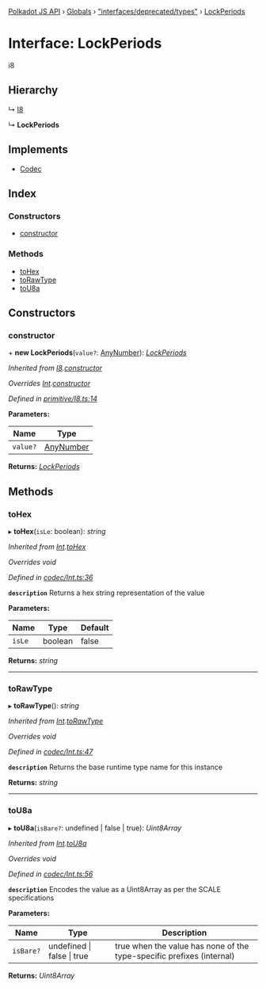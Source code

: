 [Polkadot JS API](../README.md) › [Globals](../globals.md) › ["interfaces/deprecated/types"](../modules/_interfaces_deprecated_types_.md) › [LockPeriods](_interfaces_deprecated_types_.lockperiods.md)

# Interface: LockPeriods

i8

## Hierarchy

  ↳ [I8](../classes/_primitive_i8_.i8.md)

  ↳ **LockPeriods**

## Implements

* [Codec](_types_.codec.md)

## Index

### Constructors

* [constructor](_interfaces_deprecated_types_.lockperiods.md#constructor)

### Methods

* [toHex](_interfaces_deprecated_types_.lockperiods.md#tohex)
* [toRawType](_interfaces_deprecated_types_.lockperiods.md#torawtype)
* [toU8a](_interfaces_deprecated_types_.lockperiods.md#tou8a)

## Constructors

###  constructor

\+ **new LockPeriods**(`value?`: [AnyNumber](../modules/_types_.md#anynumber)): *[LockPeriods](_interfaces_deprecated_types_.lockperiods.md)*

*Inherited from [I8](../classes/_primitive_i8_.i8.md).[constructor](../classes/_primitive_i8_.i8.md#constructor)*

*Overrides [Int](../classes/_codec_int_.int.md).[constructor](../classes/_codec_int_.int.md#constructor)*

*Defined in [primitive/I8.ts:14](https://github.com/polkadot-js/api/blob/c0f9b45/packages/types/src/primitive/I8.ts#L14)*

**Parameters:**

Name | Type |
------ | ------ |
`value?` | [AnyNumber](../modules/_types_.md#anynumber) |

**Returns:** *[LockPeriods](_interfaces_deprecated_types_.lockperiods.md)*

## Methods

###  toHex

▸ **toHex**(`isLe`: boolean): *string*

*Inherited from [Int](../classes/_codec_int_.int.md).[toHex](../classes/_codec_int_.int.md#tohex)*

*Overrides void*

*Defined in [codec/Int.ts:36](https://github.com/polkadot-js/api/blob/c0f9b45/packages/types/src/codec/Int.ts#L36)*

**`description`** Returns a hex string representation of the value

**Parameters:**

Name | Type | Default |
------ | ------ | ------ |
`isLe` | boolean | false |

**Returns:** *string*

___

###  toRawType

▸ **toRawType**(): *string*

*Inherited from [Int](../classes/_codec_int_.int.md).[toRawType](../classes/_codec_int_.int.md#torawtype)*

*Overrides void*

*Defined in [codec/Int.ts:47](https://github.com/polkadot-js/api/blob/c0f9b45/packages/types/src/codec/Int.ts#L47)*

**`description`** Returns the base runtime type name for this instance

**Returns:** *string*

___

###  toU8a

▸ **toU8a**(`isBare?`: undefined | false | true): *Uint8Array*

*Inherited from [Int](../classes/_codec_int_.int.md).[toU8a](../classes/_codec_int_.int.md#tou8a)*

*Overrides void*

*Defined in [codec/Int.ts:56](https://github.com/polkadot-js/api/blob/c0f9b45/packages/types/src/codec/Int.ts#L56)*

**`description`** Encodes the value as a Uint8Array as per the SCALE specifications

**Parameters:**

Name | Type | Description |
------ | ------ | ------ |
`isBare?` | undefined &#124; false &#124; true | true when the value has none of the type-specific prefixes (internal)  |

**Returns:** *Uint8Array*
